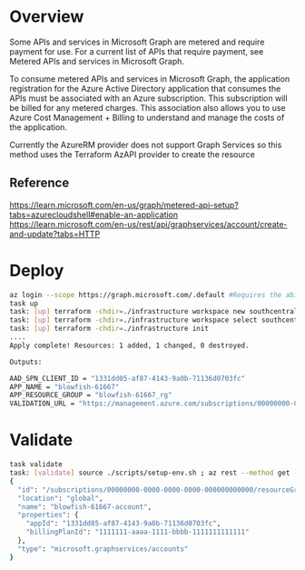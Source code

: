 # Overview 

Some APIs and services in Microsoft Graph are metered and require payment for use. For a current list of APIs that require payment, see Metered APIs and services in Microsoft Graph.

To consume metered APIs and services in Microsoft Graph, the application registration for the Azure Active Directory application that consumes the APIs must be associated with an Azure subscription. This subscription will be billed for any metered charges. This association also allows you to use Azure Cost Management + Billing to understand and manage the costs of the application.

Currently the AzureRM provider does not support Graph Services so this method uses the Terraform AzAPI provider to create the resource

## Reference
https://learn.microsoft.com/en-us/graph/metered-api-setup?tabs=azurecloudshell#enable-an-application
https://learn.microsoft.com/en-us/rest/api/graphservices/account/create-and-update?tabs=HTTP

# Deploy
```bash
az login --scope https://graph.microsoft.com/.default #Requires the ability to create Azure AD Service Principals 
task up 
task: [up] terraform -chdir=./infrastructure workspace new southcentralus || true
task: [up] terraform -chdir=./infrastructure workspace select southcentralus
task: [up] terraform -chdir=./infrastructure init
....
Apply complete! Resources: 1 added, 1 changed, 0 destroyed.

Outputs:

AAD_SPN_CLIENT_ID = "1331dd05-af87-4143-9a0b-71136d0703fc"
APP_NAME = "blowfish-61667"
APP_RESOURCE_GROUP = "blowfish-61667_rg"
VALIDATION_URL = "https://management.azure.com/subscriptions/00000000-0000-0000-0000-000000000000/resourceGroups/blowfish-61667_rg/providers/Microsoft.GraphServices/accounts/blowfish-61667-account?api-version=2022-09-22-preview"
```

# Validate
```bash
task validate
task: [validate] source ./scripts/setup-env.sh ; az rest --method get --url ${VALIDATION_URL}
{
  "id": "/subscriptions/00000000-0000-0000-0000-000000000000/resourceGroups/blowfish-61667_rg/providers/Microsoft.GraphServices/accounts/blowfish-61667-account",
  "location": "global",
  "name": "blowfish-61667-account",
  "properties": {
    "appId": "1331dd05-af87-4143-9a0b-71136d0703fc",
    "billingPlanId": "1111111-aaaa-1111-bbbb-1111111111111"
  },
  "type": "microsoft.graphservices/accounts"
}
```